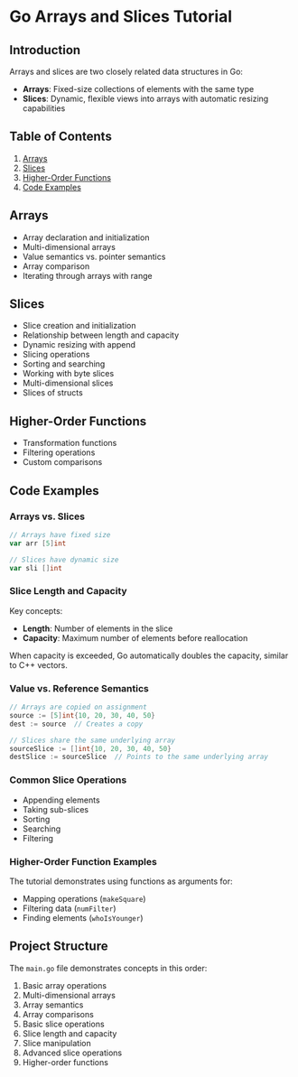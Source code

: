 # Go Arrays and Slices Tutorial

## Introduction

Arrays and slices are two closely related data structures in Go:

- **Arrays**: Fixed-size collections of elements with the same type
- **Slices**: Dynamic, flexible views into arrays with automatic resizing capabilities

## Table of Contents

1. [Arrays](#arrays)
2. [Slices](#slices)
3. [Higher-Order Functions](#higher-order-functions)
4. [Code Examples](#code-examples)

## Arrays

- Array declaration and initialization
- Multi-dimensional arrays
- Value semantics vs. pointer semantics
- Array comparison
- Iterating through arrays with range

## Slices

- Slice creation and initialization
- Relationship between length and capacity
- Dynamic resizing with append
- Slicing operations
- Sorting and searching
- Working with byte slices
- Multi-dimensional slices
- Slices of structs

## Higher-Order Functions

- Transformation functions
- Filtering operations
- Custom comparisons

## Code Examples

### Arrays vs. Slices

```go
// Arrays have fixed size
var arr [5]int

// Slices have dynamic size
var sli []int
```

### Slice Length and Capacity

Key concepts:

- **Length**: Number of elements in the slice
- **Capacity**: Maximum number of elements before reallocation

When capacity is exceeded, Go automatically doubles the capacity, similar to C++ vectors.

### Value vs. Reference Semantics

```go
// Arrays are copied on assignment
source := [5]int{10, 20, 30, 40, 50}
dest := source  // Creates a copy

// Slices share the same underlying array
sourceSlice := []int{10, 20, 30, 40, 50}
destSlice := sourceSlice  // Points to the same underlying array
```

### Common Slice Operations

- Appending elements
- Taking sub-slices
- Sorting
- Searching
- Filtering

### Higher-Order Function Examples

The tutorial demonstrates using functions as arguments for:

- Mapping operations (`makeSquare`)
- Filtering data (`numFilter`)
- Finding elements (`whoIsYounger`)

## Project Structure

The `main.go` file demonstrates concepts in this order:

1. Basic array operations
2. Multi-dimensional arrays
3. Array semantics
4. Array comparisons
5. Basic slice operations
6. Slice length and capacity
7. Slice manipulation
8. Advanced slice operations
9. Higher-order functions

